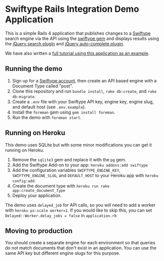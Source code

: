 # Swiftype Rails Integration Demo Application

This is a simple Rails 4 application that publishes changes to a
[Swiftype](http://swiftype.com/) search engine via the API using the
[swiftype gem](https://github.com/swiftype/swiftype-rb) and displays
results using the [jQuery search plugin](https://github.com/swiftype/swiftype-autocomplete-jquery)
and [jQuery auto-complete plugin](https://github.com/swiftype/swiftype-search-jquery).

We have also written a [full tutorial using this application as an example](https://swiftype.com/documentation/tutorials/rails).

## Running the demo

1. Sign up for a [Swiftype account](http://swiftype.com/), then create an API based engine with a Document Type called "post".
2. Clone this repository and run `bundle install`, `rake db:create`, and `rake db:migrate`.
3. Create a `.env` file with your Swiftype API key, engine key, engine slug, and default host (see `.env.example`).
4. Install the `foreman` gem using `gem install foreman`.
5. Run the demo with `foreman start`.

## Running on Heroku

This demo uses SQLite but with some minor modifications you can get it running on Heroku.

1. Remove the `sqlite3` gem and replace it with the `pg` gem.
2. Add the Swiftype Add-on to your app: `heroku addons:add swiftype`
3. Add the configuration variables `SWIFTYPE_ENGINE_KEY`, `SWIFTYPE_ENGINE_SLUG`, and `DEFAULT_HOST` to your Heroku app with `heroku config:add`.
4. Create the document type with `heroku run rake app:create_document_type`
5. Deploy your application.

The demo uses `delayed_job` for API calls, so you will need to add a worker with `heroku ps:scale worker=1`.
If you would like to skip this, you can set `Delayed::Worker.delay_jobs = false` in `application.rb`

## Moving to production

You should create a separate engine for each environment so that
queries do not match documents that don't exist in an application. You
can use the same API key but different engine slugs for this purpose.
